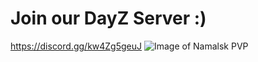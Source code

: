# Join our DayZ Server :)
https://discord.gg/kw4Zg5geuJ
![Image of Namalsk PVP](https://puu.sh/HuaAY/f19195b30a.png)
